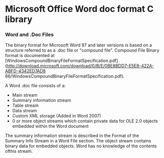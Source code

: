 # Microsoft Office Word doc format C library

### Word and .Doc Files

The binary format for Microsoft Word 97 and later versions is based on a structure referred to as a .doc file or "compound file". 
Compound File Binary format is documented at
[WindowsCompoundBinaryFileFormatSpecification.pdf](http://download.microsoft.com/download/0/B/E/0BE8BDD7-E5E8-422A-ABFD-4342ED7AD8 86/WindowsCompoundBinaryFileFormatSpecification.pdf).

A Word .doc file consists of a:
- Main stream
- Summary information stream
- Table stream
- Data stream
- Custom XML storage (Added in Word 2007)
- 0 or more object streams which contain private data for OLE 2.0 objects embedded within the Word document

The summary information stream is described in the Format of the Summary Info Stream
in a Word File section.
The object stream contains binary data for embedded objects. Word has no knowledge of the contents ofthis stream.
